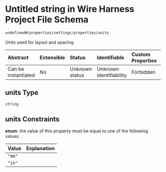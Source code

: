 # Untitled string in Wire Harness Project File Schema

```txt
undefined#/properties/settings/properties/units
```

Units used for layout and spacing

| Abstract            | Extensible | Status         | Identifiable            | Custom Properties | Additional Properties | Access Restrictions | Defined In                                                          |
| :------------------ | :--------- | :------------- | :---------------------- | :---------------- | :-------------------- | :------------------ | :------------------------------------------------------------------ |
| Can be instantiated | No         | Unknown status | Unknown identifiability | Forbidden         | Allowed               | none                | [project.schema.json\*](project.schema.json "open original schema") |

## units Type

`string`

## units Constraints

**enum**: the value of this property must be equal to one of the following values:

| Value  | Explanation |
| :----- | :---------- |
| `"mm"` |             |
| `"in"` |             |
